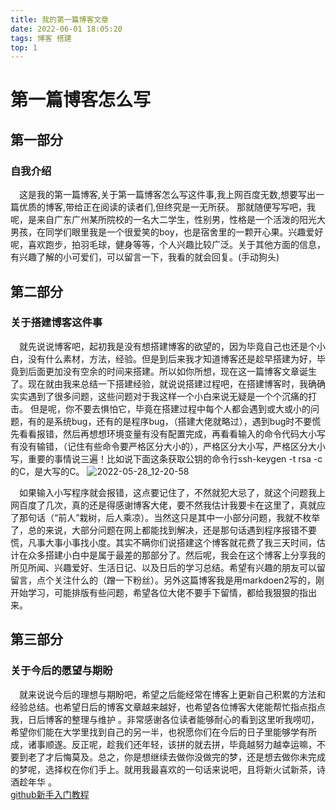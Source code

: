 ```yaml
---
title: 我的第一篇博客文章
date: 2022-06-01 18:05:20
tags: 博客 搭建
top: 1
---
```

# 第一篇博客怎么写
## 第一部分
### 自我介绍
<!--more-->
 这是我的第一篇博客,关于第一篇博客怎么写这件事,我上网百度无数,想要写出一篇优质的博客,带给正在阅读的读者们,但终究是一无所获。
那就随便写写吧，我呢，是来自广东广州某所院校的一名大二学生，性别男，性格是一个活泼的阳光大男孩，在同学们眼里我是一个很爱笑的boy，也是宿舍里的一颗开心果。兴趣爱好呢，喜欢跑步，拍羽毛球，健身等等，个人兴趣比较广泛。关于其他方面的信息，有兴趣了解的小可爱们，可以留言一下，我看的就会回复。(手动狗头)

## 第二部分
### 关于搭建博客这件事  

 就先说说博客吧，起初我是没有想搭建博客的欲望的，因为毕竟自己也还是个小白，没有什么素材，方法，经验。但是到后来我才知道博客还是趁早搭建为好，毕竟到后面更加没有空余的时间来搭建。所以如你所想，现在这一篇博客文章诞生了。现在就由我来总结一下搭建经验，就说说搭建过程吧，在搭建博客时，我确确实实遇到了很多问题，这些问题对于我这样一个小白来说无疑是一个个沉痛的打击。 
但是呢，你不要去惧怕它，毕竟在搭建过程中每个人都会遇到或大或小的问题，有的是系统bug，还有的是程序bug，（搭建大佬就略过），遇到bug时不要慌先看看报错，然后再想想环境变量有没有配置完成，再看看输入的命令代码大小写有没有输错，（记住有些命令要严格区分大小的），严格区分大小写，严格区分大小写，重要的事情说三遍！比如说下面这条获取公钥的命令行ssh-keygen -t rsa -c的C，是大写的C。
![2022-05-28\_12-20-58](https://obohe.com/i/2022/05/28/nu3t0x.png)

 如果输入小写程序就会报错，这点要记住了，不然就犯大忌了，就这个问题我上网百度了几次，真的还是得感谢博客大佬，要不然我估计我要卡在这里了，真就应了那句话（“前人”栽树，后人乘凉）。当然这只是其中一小部分问题，我就不枚举了，总的来说，大部分问题在网上都能找到解决，还是那句话遇到程序报错不要慌，凡事大事小事找小度。其实不瞒你们说搭建这个博客就花费了我三天时间，估计在众多搭建小白中是属于最差的那部分了。然后呢，我会在这个博客上分享我的所见所闻、兴趣爱好、生活日记、以及日后的学习总结。希望有兴趣的朋友可以留留言，点个关注什么的（蹭一下粉丝）。另外这篇博客我是用markdoen2写的，刚开始学习，可能排版有些问题，希望各位大佬不要手下留情，都给我狠狠的指出来。 
## 第三部分
### 关于今后的愿望与期盼  


 就来说说今后的理想与期盼吧，希望之后能经常在博客上更新自己积累的方法和经验总结。也希望日后的博客文章越来越好，也希望各位博客大佬能帮忙指点指点我，日后博客的整理与维护 。非常感谢各位读者能够耐心的看到这里听我唠叨，希望你们能在大学里找到自己的另一半，也祝愿你们在今后的日子里能够学有所成，诸事顺遂。反正呢，趁我们还年轻，该拼的就去拼，毕竟越努力越幸运嘛，不要到老了才后悔莫及。总之，你是想继续去做你没做完的梦，还是想去做你未完成的梦呢，选择权在你们手上。就用我最喜欢的一句话来说吧，且将新火试新茶，诗酒趁年华 。  
[github新手入门教程](https://m.w3cschool.cn/article/2612369.html)